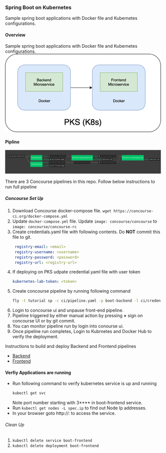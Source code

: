 ### Spring Boot on Kubernetes

Sample spring boot applications with Docker file and Kubernetes configurations. 

#### Overview

Sample spring boot applications with Docker file and Kubernetes configurations.
![Overview](images/boot-kubernetes-overview.png)

#### Pipline
![pipeline](images/boot-k8s-pipeline.png)

There are 3 Concourse pipelines in this repo. Follow below instructions to run full pipeline

##### Concourse Set Up

1. Download Concourse docker-compose file. `wget https://concourse-ci.org/docker-compose.yml`
2. Update `docker-compose.yml` file. Update `image: concourse/concourse` to `image: concourse/concourse-rc`
3. Create credentials.yaml file with following contents. Do **NOT** commit this file to git.
   ```yaml
    registry-email: <email>
    registry-username: <username>
    registry-password: <password>
    registry-url: <registry-url>
    ```
4. If deploying on PKS udpate credential.yaml file with user token
    ```yaml
    kubernetes-lab-token: <token>
    ```
5. Create concourse pipeline by running following command
   ```bash
   fly -t tutorial sp -c ci/pipeline.yaml -p boot-backend -l ci/credentials.yaml
   ```
6. Login to concourse ui and unpause front-end pipeline.
7. Pipeline triggered by either manual action by pressing **+** sign on concourse UI or by git commit.
8. You can monitor pipeline run by login into conourse ui. 
9. Once pipeline run completes, Login to Kubrnetes and Docker Hub to verify the deployment.

Instructions to build and deploy Backend and Frontend pipelines
- [Backend](boot-backend/Readme.md)
- [Frontend](boot-frontend/Readme.md)

#### Verfiy Applications are running  
- Run following command to verify kubernetes service is up and running
    ```bash
    kubectl get svc
    ``` 
    Note port number starting with 3**** in boot-frontend service.
- Run `kubectl get nodes -L spec.ip` to find out Node Ip addresses.
- In your browser goto http://<node-id>:<service-port> to access the service.

###### Clean Up
1. `kubectl delete service boot-frontend`
2. `kubectl delete deployment boot-frontend`


